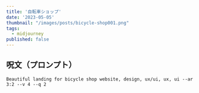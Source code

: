 ```yaml
---
title: '自転車ショップ'
date: '2023-05-05'
thumbnail: "/images/posts/bicycle-shop001.png"
tags:
  - midjourney
published: false
---
```


## 呪文（プロンプト）
```
Beautiful landing for bicycle shop website, design, ux/ui, ux, ui --ar 3:2 --v 4 --q 2
```